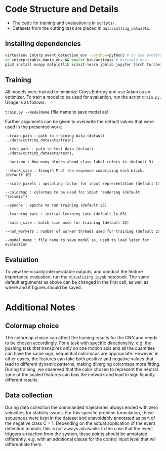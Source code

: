 # Code Structure and Details
- The code for training and evaluation is in `scripts/`.
- Datasets from the cutting task are placed in `data/cutting_datasets`.

## Installing dependencies  
```bash
virtualenv interp_event_detection_env --python=python3 # Or use preferred env creation method
cd interpretable_manip_env && source bin/activate # Activate env
pip3 install numpy matplotlib scikit-learn joblib jupyter torch torchvision opencv-python # Dependencies
```

## Training
All models were trained to minimize Cross Entropy and use Adam as an optimizer.
To train a model to be used for evaluation, run the script `train.py`. Usage is as follows:

`train.py --modelName` {file name to save model as}

Further arguments can be given to overwrite the default values that were used in the presented work:

    --train_path : path to training data (default  ../data/cutting_datasets/train)

    --test_path : path to test data (default ../data/cutting_datasets/test),

    --horizon : How many blocks ahead class label refers to (default 3)

    --block_size : 1Length M of the sequence comprising each block. (default 10)

    --scale_pixels : upscaling factor for input representation (default 1)

    --colormap : colormap to be used for input rendering (default "seismic")

    --epochs : epochs to run training (default 25)

    --learning_rate : initial learning rate (default 1e-03)

    --batch_size : batch size used for training (default 32)

    --num_workers : number of worker threads used for training (default 2)

    --model_name : file name to save model as, used to load later for evaluation

## Evaluation
To view the visually interperatable outputs, and conduct the feature importance evaluation, run the `Visualizing.ipynb` notebook. The same default arguments as above can be changed in the first cell, as well as where and if figures should be saved.


# Additional Notes
## Colormap choice
The colormap choice can affect the training results for the CNN and needs to be chosen accordingly. For a task with specific directionality, e.g. the pushing task that transpires only on one motion axis and all the quantities can have the same sign, sequential colormaps are appropriate.
However, in other cases, the features can take both positive and negative values that lead to different dynamic patterns, making diverging colormaps more fitting.
During training, we observed that the color chosen to represent the neutral zone of the scaled features can bias the network and lead to significantly different results.
## Data collection
During data collection the commanded trajectories always ended with zero velocities for stability issues. For this specific problem formulation, these sequences were kept in the dataset and unavoidably annotated as part of the negative class C = 1. Depending on the actual application of the event detection module, this is not always advisable. In the case that the event triggers a reaction from the system, these points should be annotated differently, e.g. with an additional clause for the control input level that will differentiate them.
